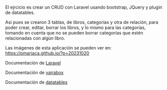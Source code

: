 <p>El ejrcicio es crear un CRUD con Laravel usando bootstrap, JQuery y plugin de datatables.</p>

<p>Así pues se crearon 3 tablas, de libros, categorías y otra de relación, para poder crear, editar, borrar los libros, y lo mismo para las categorías, tomando en cuenta que no se pueden borrar categorías que estén relacionadas con algún libro. </p>

<p>Las imágenes de esta aplicación se pueden ver en: <a href="https://pmariaca.github.io/?p=20231020" rel="nofollow">https://pmariaca.github.io/?p=20231020</a></p>

<p>Documentación de  <a href="https://pmariaca.github.io/?p=20231020" rel="nofollow">Laravel</a></p>

<p>Documentación de  <a href="https://yajrabox.com/docs/laravel-datatables/10.0/introduction rel="nofollow">yajrabox</a></p>

<p>Documentación de  <a href="https://datatables.net/" rel="nofollow">datatables</a></p>




